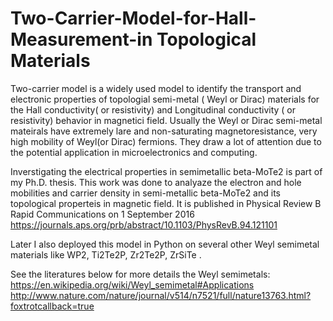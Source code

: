 # Two-Carrier-Model-for-Hall-Measurement-in Topological Materials
Two-carrier model is a widely used model to identify the transport and electronic properties of  topologial semi-metal ( Weyl or Dirac) materials for the Hall conductivity( or resistivity) 
and Longitudinal conductivity ( or resistivity) behavior in magnetici field. Usually the Weyl or Dirac semi-metal mateirals have extremely lare
and non-saturating magnetoresistance, very high mobility of Weyl(or Dirac) fermions. They draw a lot of attention due to the potential 
application in microelectronics and computing.

Inverstigating the electrical properties in semimetallic beta-MoTe2 is part of my Ph.D. thesis. This work was done to analyaze the electron and hole mobilities and carrier density in semi-metallic beta-MoTe2 and its topological properteis in magnetic field. It is published in Physical Review B Rapid Communications on 1 September 2016 https://journals.aps.org/prb/abstract/10.1103/PhysRevB.94.121101

Later I also deployed this model in Python on several other Weyl semimetal materials like WP2, Ti2Te2P, Zr2Te2P, ZrSiTe .

See the literatures below for more details the Weyl semimetals:
https://en.wikipedia.org/wiki/Weyl_semimetal#Applications
http://www.nature.com/nature/journal/v514/n7521/full/nature13763.html?foxtrotcallback=true
